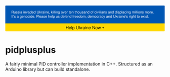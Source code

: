 [![Stand With Ukraine](https://raw.githubusercontent.com/vshymanskyy/StandWithUkraine/main/banner2-direct.svg)](https://stand-with-ukraine.pp.ua)
# pidplusplus
A fairly minimal PID controller implementation in C++. Structured as an Arduino library but can build standalone.
